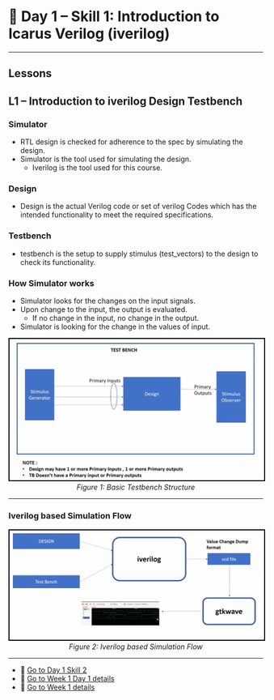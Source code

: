 # 🔹 Day 1 – Skill 1: Introduction to Icarus Verilog (iverilog)

---

## Lessons

## L1 – Introduction to iverilog Design Testbench

### Simulator
- RTL design is checked for adherence to the spec by simulating the design.
- Simulator is the tool used for simulating the design.
    - Iverilog is the tool used for this course.

### Design
- Design is the actual Verilog code or set of verilog Codes which has the intended functionality to meet the required specifications.

### Testbench
- testbench is the setup to supply stimulus (test_vectors) to the design to check its functionality.

### How Simulator works
- Simulator looks for the changes on the input signals.
- Upon change to the input, the output is evaluated.
  - If no change in the input, no change in the output.
- Simulator is looking for the change in the values of input.

<p align="center">
  <img src="../W1_images/Testbench.png" alt="O4 and Applications" width="600" style="border:2px solid black;"/>
  <br/>
  <em>Figure 1: Basic Testbench Structure</em>
</p>

---

### Iverilog based Simulation Flow

<p align="center">
  <img src="../W1_images/Iv_Sim_Flow.png" alt="O4 and Applications" width="600" style="border:2px solid black;"/>
  <br/>
  <em>Figure 2: Iverilog based Simulation Flow</em>
</p>

----

- 📄 [Go to Day 1 Skill 2](./D1SK2_Labs_with_Iverilog_and_GTKWave.md)
- 📄 [Go to Week 1 Day 1 details](./W1_D1_readme.md)
- 📄 [Go to Week 1 details](../Week_1_readme.md)


